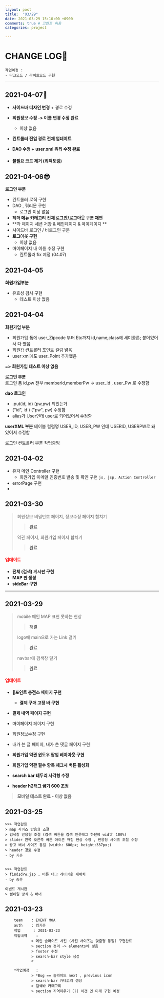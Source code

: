 ```yaml
---
layout: post
title:  "03/29"
date: 2021-03-29 15:10:00 +0900
comments: true # 코멘트 허용
categories: project

---
```




# CHANGE LOG🌱



```
작업예정 : 
- 다크모드 / 라이트모드 구현
```



---

## 2021-04-07🤪

- **사이드바 디자인 변경** + 경로 수정
- **회원정보 수정 -> 이름 변경 수정 완료**
  - 이상 없음
- **컨트롤러 진입 경로 전체 업데이트**
- **DAO 수정  + user.xml 쿼리 수정 완료**



- #### 불필요 코드 제거 (리팩토링)



## 2021-04-06😎

**로그인 부분**

- 컨트롤러 로직 구현
- DAO , 쿼리문 구현
  - 로그인 이상 없음
- **헤더 메뉴 카테고리 전체 로그인/로그아웃 구분 재편**
- **각 페이지 세션 저장 & 메인페이지 & 마이페이지 ** 
- 사이드바 로그인 / 비로그인 구분
- **로그아웃 구현**
  - 이상 없음
- 마이페이지 내 이름 수정 구현
  - 컨트롤러 fix 예정 (04.07)



## 2021-04-05

**회원가입부분**

- 유효성 검사 구현
  - 테스트 이상 없음





## 2021-04-04

**회원가입 부분**

- 회원가입 폼에  user_Zipcode 부터 Etc까지 id,name,class에 세미콜론; 붙어있어서 다 뺐음
- 회원갑 컨트롤러 포인트 컬럼 넣음 
- user xml에도 user_Point 추가했음

**=> 회원가입 테스트 이상 없음** 



**로그인 부분**  
로그인 폼 id,pw 전부 memberId,memberPw -> user_Id , user_Pw 로 수정함



**dao 로그인**

- .put(id, id) (pw,pw) 되있는거
- ("id", id ) ("pw", pw) 수정함
- alias가 User인데 user로 되어있어서 수정함

**userXML 부분**
테이블 컬럼명 USER_ID, USER_PW 인데 USERID, USERPW로 돼있어서 수정함

로그인 컨트롤러 부분 작업중임 





## 2021-04-02

- 유저 메인 Controller 구현 
  - 회원가입 이메일 인증번호 발송 및 확인 구현 `js, jsp, Action Controller`
- errorPage 구현
- 



## 2021-03-30

> 회원정보 비밀번호 페이지, 정보수정 페이지 합치기
>
> > **완료**
>
> 약관 페이지, 회원가입 페이지 합치기
>
> > **완료**

#### <span style="color: red">**업데이트** </span>

- **전체 (검색) 게시판 구현**
- **MAP 핀 생성**
- **sideBar 구현**





---

## 2021-03-29



> mobile 메인 MAP 표현 못하는 현상
>
> > **해결**
>
> logo에 main으로 가는 Link 걸기 
>
> > **완료**
>
> navbar에 검색창 달기
>
> > **완료**

#### <span style="color: red">**업데이트** </span>

- **💎포인트 충전소 페이지 구현**
  - **결제 구매 고정 바 구현**
- **결제 내역 페이지 구현**

- 마이페이지 페이지 구현
- 회원정보수정 구현
- 내가 쓴 글 페이지, 내가 쓴 댓글 페이지 구현
- **회원가입 약관 윈도우 팝업 레이아웃 구현**
- **회원가입 약관 필수 항목 체크시 버튼 활성화**
- **search bar 테두리 사각형 수정**
- **header h2태그 굵기 600 조정**

> **모바일 테스트 완료 - 이상 없음**









## 2021-03-25

``` 
>>> 작업완료 
> map 사이즈 반응형 조절 
> 검색창 반응형 조절 (검색 버튼을 검색 인풋태그 하단에 width 100%)
> slider 왼쪽 오른쪽 버튼 아이콘 깨짐 현상 수정 , 반응형 사이즈 조절 수정
> 광고 배너 사이즈 통일 (width: 600px; height:337px;)
> header 경로 수정
- by 기훈


>>> 작업완료
> findIdPw.jsp , 버튼 태그 레이아웃 재배치 
- by 승훈

```



```
이벤트 게시판
> 썸네일 방식 & 배너 
```







## 2021-03-23

```
	team 	: EVENT MOA
	auth 	: 킹기훈 
	작업		: 2021-03-23
	작업내역	: 
			> 메인 슬라이드 사진 (사진 사이즈는 맞춤형 통일) 구현완료  
			> section 정리 -> elements에 넣음
			> footer 수정 
			> search-bar style 생성 	
			> 
			
    *작업예정	: 
    		> *Bug == 슬라이드 next , previous icon 
    		> search-bar 카테고리 생성
    		> 검색바 카테고리 
    		> section 지역띄우기 (?) 이건 먼 미래 구현 예정
```

